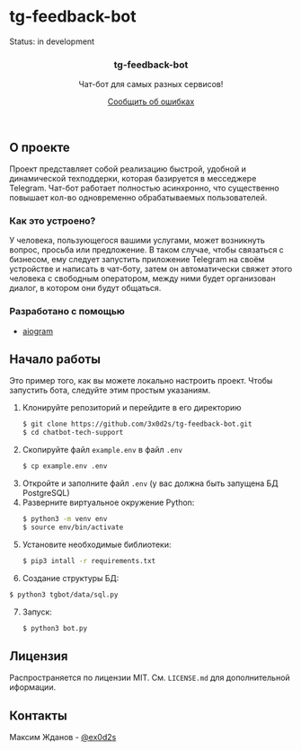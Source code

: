 # tg-feedback-bot

Status: in development

<!-- PROJECT LOGO -->
<p align="center">
  <h3 align="center">tg-feedback-bot</h3>
  <p align="center">
    Чат-бот для самых разных сервисов!
  </p>
  <p align="center">
    <a href="https://github.com/3x0d2s/chatbot-tech-support/issues">Сообщить об ошибках</a>
  </p>
</p>

<br />

<!-- ABOUT THE PROJECT -->

## О проекте

Проект представляет собой реализацию быстрой, удобной и динамической техподдерки, которая базируется в месседжере Telegram.
Чат-бот работает полностью асинхронно, что существенно повышает кол-во одновременно обрабатываемых пользователей.

### Как это устроено?

У человека, пользующегося вашими услугами, может возникнуть вопрос, просьба или предложение. В таком случае, чтобы связаться с бизнесом, ему следует запустить приложение Telegram на своём устройстве и написать в чат-боту, затем он автоматически свяжет этого человека с свободным оператором, между ними будет организован диалог, в котором они будут общаться.

### Разработано с помощью

- [aiogram](https://github.com/aiogram/aiogram)

<!-- GETTING STARTED -->

## Начало работы

Это пример того, как вы можете локально настроить проект. Чтобы запустить бота, следуйте этим простым указаниям.

1. Клонируйте репозиторий и перейдите в его директорию
   ```sh
   $ git clone https://github.com/3x0d2s/tg-feedback-bot.git
   $ cd chatbot-tech-support
   ```
2. Скопируйте файл `example.env` в файл `.env`
   ```sh
   $ cp example.env .env
   ```
3. Откройте и заполните файл `.env` (у вас должна быть запущена БД PostgreSQL)
4. Разверните виртуальное окружение Python:
   ```sh
   $ python3 -m venv env
   $ source env/bin/activate
   ```
5. Установите необходимые библиотеки:
   ```sh
   $ pip3 intall -r requirements.txt
   ```
6. Создание структуры БД:
  ```sh
  $ python3 tgbot/data/sql.py
  ```
7. Запуск:
   ```sh
   $ python3 bot.py
   ```


## Лицензия

Распространяется по лицензии MIT. См. `LICENSE.md` для дополнительной иформации.

<!-- CONTACT -->

## Контакты

Максим Жданов - [@ex0d2s](https://t.me/ex0d2s)
